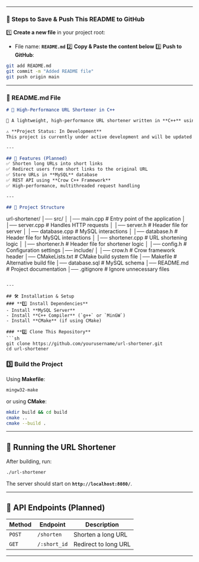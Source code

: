 

---

### **📌 Steps to Save & Push This README to GitHub**
1️⃣ **Create a new file** in your project root:  
   - File name: **`README.md`**
2️⃣ **Copy & Paste the content below**
3️⃣ **Push to GitHub**:
   ```sh
   git add README.md
   git commit -m "Added README file"
   git push origin main
   ```

---

### **📄 README.md File**
```md
# 🔗 High-Performance URL Shortener in C++

🚀 A lightweight, high-performance URL shortener written in **C++** using **Crow (Web Framework)** and **MySQL**.

⚠️ **Project Status: In Development**  
This project is currently under active development and will be updated soon.

---

## 📌 Features (Planned)
✅ Shorten long URLs into short links  
✅ Redirect users from short links to the original URL  
✅ Store URLs in **MySQL** database  
✅ REST API using **Crow C++ Framework**  
✅ High-performance, multithreaded request handling  

---

## 📂 Project Structure
```
url-shortener/
│── src/
│   │── main.cpp            # Entry point of the application
│   │── server.cpp          # Handles HTTP requests
│   │── server.h            # Header file for server
│   │── database.cpp        # MySQL interactions
│   │── database.h          # Header file for MySQL interactions
│   │── shortener.cpp       # URL shortening logic
│   │── shortener.h         # Header file for shortener logic
│   │── config.h            # Configuration settings
│── include/
│   │── crow.h              # Crow framework header
│── CMakeLists.txt          # CMake build system file
│── Makefile                # Alternative build file
│── database.sql            # MySQL schema
│── README.md               # Project documentation
│── .gitignore              # Ignore unnecessary files
```

---

## 🛠 Installation & Setup
### **1️⃣ Install Dependencies**
- Install **MySQL Server**
- Install **C++ Compiler** (`g++` or `MinGW`)
- Install **CMake** (if using CMake)

### **2️⃣ Clone This Repository**
```sh
git clone https://github.com/yourusername/url-shortener.git
cd url-shortener
```

### **3️⃣ Build the Project**
Using **Makefile**:
```sh
mingw32-make
```
or using **CMake**:
```sh
mkdir build && cd build
cmake ..
cmake --build .
```

---

## 🚀 Running the URL Shortener
After building, run:
```sh
./url-shortener
```
The server should start on **`http://localhost:8080/`**.

---

## 📖 API Endpoints (Planned)
| Method | Endpoint       | Description          |
|--------|---------------|----------------------|
| `POST` | `/shorten`    | Shorten a long URL  |
| `GET`  | `/:short_id`  | Redirect to long URL |

---

